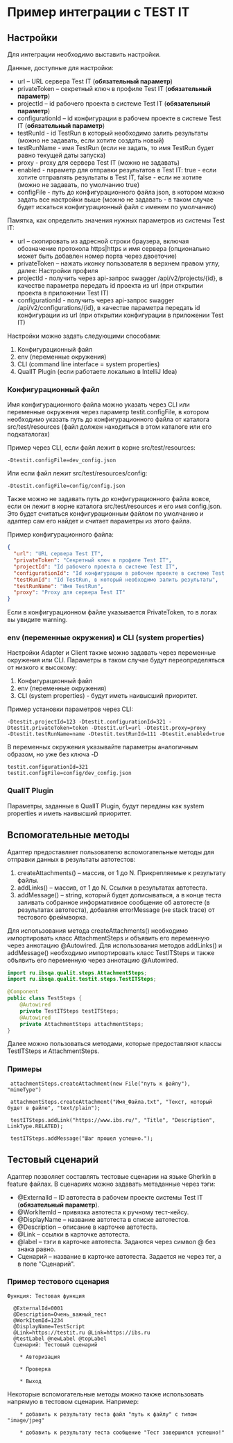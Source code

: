 # Пример интеграции с TEST IT

## Настройки

Для интеграции необходимо выставить настройки.

Данные, доступные для настройки:

* url – URL сервера Test IT (**обязательный параметр**)
* privateToken – секретный ключ в профиле Test IT (**обязательный параметр**)
* projectId – id рабочего проекта в системе Test IT (**обязательный параметр**)
* configurationId – id конфигурации в рабочем проекте в системе Test IT (**обязательный параметр**)
* testRunId - id TestRun в который необходимо залить результаты (можно не задавать, если хотите создать новый)
* testRunName - имя TestRun (если не задать, то имя TestRun будет равно текущей даты запуска)
* proxy - proxy для сервера Test IT (можно не задавать)
* enabled - параметр для отправки результатов в Test IT:  true - если хотите отправлять результаты в Test IT, false - если не хотите (можно не задавать, по умолчанию true)
* configFile - путь до конфигурационного файла json, в котором можно задать все настройки выше (можно не задавать - в таком случае будет искаться конфигурационный файл с именем по умолчанию)

Памятка, как определить значения нужных параметров из системы Test IT:
* url – скопировать из адресной строки браузера, включая обозначение протокола https|https и имя сервера (опционально может быть добавлен номер порта через двоеточие)
* privateToken – нажать иконку пользователя в верхнем правом углу, далее: Настройки профиля
* projectId -  получить через api-запрос swagger /api/v2/projects/{id}, в качестве параметра передать id проекта из url (при открытии проекта в приложении Test IT) 
* configurationId -  получить через api-запрос swagger /api/v2/configurations/{id}, в качестве параметра передать id конфигурации из url (при открытии конфигурации в приложении Test IT) 

Настройки можно задать следующими способами:

1. Конфигурационный файл
2. env (переменные окружения)
3. CLI (command line interface = system properties)
4. QualIT Plugin (если работаете локально в IntelliJ Idea)

### Конфигурационный файл

Имя конфигурационного файла можно указать через CLI или переменные окружения через параметр testit.configFile, в котором необходимо указать путь до конфигурационного файла
от каталога src/test/resources (файл должен находиться в этом каталоге или его подкаталогах)

Пример через CLI, если файл лежит в корне src/test/resources:

```
-Dtestit.configFile=dev_config.json
```

Или если файл лежит src/test/resources/config:

```
-Dtestit.configFile=config/config.json
```

Также можно не задавать путь до конфигурационного файла вовсе, если он лежит в корне каталога src/test/resources и
его имя config.json. Это будет считаться конфигурационным файлом по умолчанию и адаптер сам его найдет и считает параметры из этого файла.

Пример конфигурационного файла:

```json
{
  "url": "URL сервера Test IT",
  "privateToken": "Секретный ключ в профиле Test IT",
  "projectId": "Id рабочего проекта в системе Test IT",
  "configurationId": "Id конфигурации в рабочем проекте в системе Test IT",
  "testRunId": "Id TestRun, в который необходимо залить результаты",
  "testRunName": "Имя TestRun",
  "proxy": "Proxy для сервера Test IT"
}
```
Если в конфигурационном файле указывается PrivateToken, то в логах вы увидите warning.

### env (переменные окружения) и CLI (system properties)

Настройки Adapter и Client также можно задавать через переменные окружения или CLI. Параметры в таком случае будут
переопределяться от низкого к высокому:

1. Конфигурационный файл
2. env (переменные окружения)
3. CLI (system properties) - будут иметь наивысший приоритет.

Пример установки параметров через CLI:

```
-Dtestit.projectId=123 -Dtestit.configurationId=321 -Dtestit.privateToken=token -Dtestit.url=url -Dtestit.proxy=proxy 
-Dtestit.testRunName=name -Dtestit.testRunId=111 -Dtestit.enabled=true
```

В переменных окружения указывайте параметры аналогичным образом, но уже без ключа -D

```
testit.configurationId=321 
testit.configFile=config/dev_config.json
```

### QualIT Plugin

Параметры, заданные в QualIT Plugin, будут переданы как system properties и иметь наивысший приоритет.

## Вспомогательные методы

Адаптер предоставляет пользователю вспомогательные методы для отправки данных в результаты автотестов:

1. createAttachments() – массив, от 1 до N. Прикрепляемые к результату файлы.
2. addLinks() – массив, от 1 до N. Ссылки в результатах автотеста.
3. addMessage() – string, который будет дописываться, а в конце теста заливать собранное информативное сообщение об автотесте (в результатах автотеста), добавляя errorMessage (не stack trace) от тестового фреймворка.

Для использования метода createAttachments() необходимо импортировать класс AttachmentSteps и объявить его переменную через аннотацию @Autowired.
Для использования методов addLinks() и addMessage() необходимо импортировать класс TestITSteps и также объявить его переменную через аннотацию @Autowired.

```java
import ru.ibsqa.qualit.steps.AttachmentSteps;
import ru.ibsqa.qualit.testit.steps.TestITSteps;

@Component
public class TestSteps {
    @Autowired
    private TestITSteps testITSteps;
    @Autowired
    private AttachmentSteps attachmentSteps;
}
```

Далее можно пользоваться методами, которые предоставляют классы TestITSteps и AttachmentSteps.

### Примеры

```
 attachmentSteps.createAttachment(new File("путь к файлу"), "mimeType")
 
 attachmentSteps.createAttachment("Имя_Файла.txt", "Текст, который будет в файле", "text/plain");
 
 testITSteps.addLink("https://www.ibs.ru/", "Title", "Description", LinkType.RELATED);
 
 testITSteps.addMessage("Шаг прошел успешно.");
```

## Тестовый сценарий

Адаптер позволяет составлять тестовые сценарии на языке Gherkin в feature файлах. В сценариях можно задавать метаданные через тэги:

* @ExternalId – ID автотеста в рабочем проекте системы Test IT (**обязательный параметр**).
* @WorkItemId – привязка автотеста к ручному тест-кейсу.
* @DisplayName – название автотеста в списке автотестов.
* @Description – описание в карточке автотеста.
* @Link – ссылки в карточке автотеста.
* @label – тэги в карточке автотеста. Задаются через символ @ без знака равно.
* Сценарий – название в карточке автотеста. Задается не через тег, а в поле "Сценарий".

### Пример тестового сценария

```gherkin
Функция: Тестовая функция

  @ExternalId=0001
  @Description=Очень_важный_тест
  @WorkItemId=1234
  @DisplayName=TestScript
  @Link=https://testit.ru @Link=https://ibs.ru
  @testLabel @newLabel @topLabel
  Сценарий: Тестовый сценарий

    * Авторизация

    * Проверка

    * Выход
```

Некоторые вспомогательные методы можно также использовать напрямую в тестовом сценарии. Например:

```gherkin
    * добавить к результату теста файл "путь к файлу" с типом "image/jpeg"

    * добавить к результату теста сообщение "Тест завершился успешно!"
```